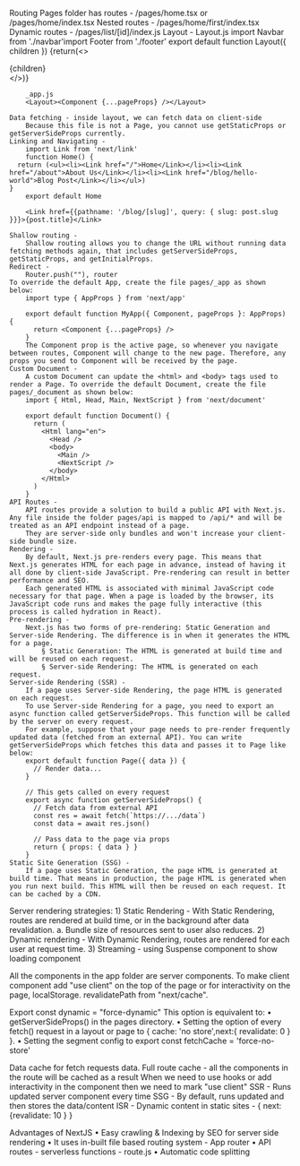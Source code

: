 Routing
	Pages folder has routes - /pages/home.tsx or /pages/home/index.tsx
	Nested routes - /pages/home/first/index.tsx
	Dynamic routes - /pages/list/[id]/index.js
	Layout - 
		Layout.js
		import Navbar from './navbar'import Footer from './footer' export default function Layout({ children }) {return(<><Navbar /><main>{children}</main><Footer /></>)}
		
		_app.js
		<Layout><Component {...pageProps} /></Layout>
		
	Data fetching - inside layout, we can fetch data on client-side
		Because this file is not a Page, you cannot use getStaticProps or getServerSideProps currently.
	Linking and Navigating -
		import Link from 'next/link'
		function Home() {
      return (<ul><li><Link href="/">Home</Link></li><li><Link href="/about">About Us</Link></li><li><Link href="/blog/hello-world">Blog Post</Link></li></ul>)
    }
		export default Home
		
		<Link href={{pathname: '/blog/[slug]', query: { slug: post.slug }}}>{post.title}</Link>

	Shallow routing -
		Shallow routing allows you to change the URL without running data fetching methods again, that includes getServerSideProps, getStaticProps, and getInitialProps.
	Redirect -
		Router.push(""), router
	To override the default App, create the file pages/_app as shown below:
		import type { AppProps } from 'next/app'
		 
		export default function MyApp({ Component, pageProps }: AppProps) {
		  return <Component {...pageProps} />
		}
		The Component prop is the active page, so whenever you navigate between routes, Component will change to the new page. Therefore, any props you send to Component will be received by the page.
	Custom Document -
		A custom Document can update the <html> and <body> tags used to render a Page. To override the default Document, create the file pages/_document as shown below:
		import { Html, Head, Main, NextScript } from 'next/document'
		 
		export default function Document() {
		  return (
		    <Html lang="en">
		      <Head />
		      <body>
		        <Main />
		        <NextScript />
		      </body>
		    </Html>
		  )
		}
	API Routes - 
		API routes provide a solution to build a public API with Next.js. Any file inside the folder pages/api is mapped to /api/* and will be treated as an API endpoint instead of a page.
		They are server-side only bundles and won't increase your client-side bundle size.
	Rendering -
		By default, Next.js pre-renders every page. This means that Next.js generates HTML for each page in advance, instead of having it all done by client-side JavaScript. Pre-rendering can result in better performance and SEO.
		Each generated HTML is associated with minimal JavaScript code necessary for that page. When a page is loaded by the browser, its JavaScript code runs and makes the page fully interactive (this process is called hydration in React).
	Pre-rendering - 
		Next.js has two forms of pre-rendering: Static Generation and Server-side Rendering. The difference is in when it generates the HTML for a page.
			§ Static Generation: The HTML is generated at build time and will be reused on each request.
			§ Server-side Rendering: The HTML is generated on each request.
	Server-side Rendering (SSR) -
		If a page uses Server-side Rendering, the page HTML is generated on each request.
		To use Server-side Rendering for a page, you need to export an async function called getServerSideProps. This function will be called by the server on every request.
		For example, suppose that your page needs to pre-render frequently updated data (fetched from an external API). You can write getServerSideProps which fetches this data and passes it to Page like below:
		export default function Page({ data }) {
		  // Render data...
		}
		 
		// This gets called on every request
		export async function getServerSideProps() {
		  // Fetch data from external API
		  const res = await fetch(`https://.../data`)
		  const data = await res.json()
		 
		  // Pass data to the page via props
		  return { props: { data } }
		}
	Static Site Generation (SSG) -
		If a page uses Static Generation, the page HTML is generated at build time. That means in production, the page HTML is generated when you run next build. This HTML will then be reused on each request. It can be cached by a CDN.

Server rendering strategies:
	1) Static Rendering - With Static Rendering, routes are rendered at build time, or in the background after data revalidation.
		a. Bundle size of resources sent to user also reduces.
	2) Dynamic rendering - With Dynamic Rendering, routes are rendered for each user at request time.
  3) Streaming - using Suspense component to show loading component


All the components in the app folder are server components.
To make client component add "use client" on the top of the page or for interactivity on the page, localStorage.
revalidatePath from "next/cache".

Export const dynamic = "force-dynamic"
	This option is equivalent to:
		• getServerSideProps() in the pages directory.
		• Setting the option of every fetch() request in a layout or page to { cache: 'no store',next:{ revalidate: 0 } }.
		• Setting the segment config to export const fetchCache = 'force-no-store'

Data cache for fetch requests data.
Full route cache - all the components in the route will be cached as a result
When we need to use hooks or add interactivity in the component then we need to mark "use client"
SSR - Runs updated server component every time
SSG - By default, runs updated and then stores the data/content
ISR - Dynamic content in static sites - { next: {revalidate: 10 } }

Advantages of NextJS
	• Easy crawling & Indexing by SEO for server side rendering
	• It uses in-built file based routing system - App router
	• API routes - serverless functions - route.js
  • Automatic code splitting


